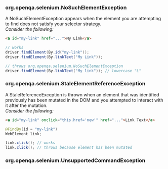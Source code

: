 ### org.openqa.selenium.NoSuchElementException

A NoSuchElementException appears when the element you are attempting to find does not satisfy your selector strategy.  
*Consider the following:*

```html
<a id="my-link" href="...">My Link</a>
```

```java
// works
driver.findElement(By.id("my-link"));
driver.findElement(By.linkText("My Link"));

// throws org.openqa.selenium.NoSuchElementException
driver.findElement(By.linkText("My link")); // lowercase "L"
```

### org.openqa.selenium.StaleElementReferenceException

A StaleReferenceException is thrown when an element that was identified previously has been mutated in the DOM and you attempted to interact with it after the mutation.  
*Consider the following:*

```html
<a id="my-link" onclick="this.href='new'" href="...">Link Text</a>
```

```java
@FindBy(id = "my-link")
WebElement link;

link.click(); // works
link.click(); // throws because element has been mutated
```

### org.openqa.selenium.UnsupportedCommandException